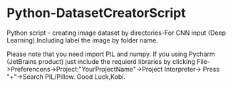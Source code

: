 # Python-DatasetCreatorScript
Python script - creating image dataset by directories-For CNN input (Deep Learning).Including label the image by folder name.

Please note that you need import PIL and numpy.
If you using Pycharm (JetBrains product) just include the requierd libraries by clicking File->Preferencens->Project:"YourProjectName"->Project Interpreter-> Press "+"->Search PIL/Pillow.
Good Luck,Kobi.
